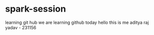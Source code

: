 # spark-session
learning git hub
we are learning github today
hello this is me
aditya raj yadav - 231156